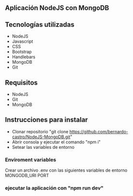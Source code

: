 ## Aplicación NodeJS con MongoDB


## Tecnologías utilizadas
- NodeJS
- Javascript
- CSS
- Bootstrap
- Handlebars
- MongoDB
- Git

## Requisitos
- NodeJS
- Git
- MongoDB

## Instrucciones para instalar
- Clonar repositorio "git clone https://github.com/bernardo-castro/NodeJS-MongoDB.git"
- Abrir consola y ejecutar el comando "npm i"
- Setear las variables de entorno

### Enviroment variables
Crear un archivo .env con las siguientes variables de entorno
MONGODB_URI
PORT


### ejecutar la aplicación con "npm run dev"
